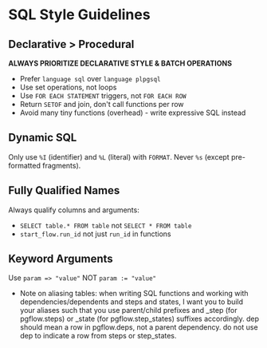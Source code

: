 # SQL Style Guidelines

## Declarative > Procedural
**ALWAYS PRIORITIZE DECLARATIVE STYLE & BATCH OPERATIONS**

- Prefer `language sql` over `language plpgsql`
- Use set operations, not loops
- Use `FOR EACH STATEMENT` triggers, not `FOR EACH ROW`
- Return `SETOF` and join, don't call functions per row
- Avoid many tiny functions (overhead) - write expressive SQL instead

## Dynamic SQL
Only use `%I` (identifier) and `%L` (literal) with `FORMAT`. Never `%s` (except pre-formatted fragments).

## Fully Qualified Names
Always qualify columns and arguments:
- `SELECT table.* FROM table` not `SELECT * FROM table`
- `start_flow.run_id` not just `run_id` in functions

## Keyword Arguments
Use `param => "value"` NOT `param := "value"`
- Note on aliasing tables: when writing SQL functions and working with dependencies/dependents and steps and states, I want you to build your aliases such that you use parent/child prefixes and _step (for pgflow.steps) or _state (for pgflow.step_states) suffixes accordingly. dep should mean a row in pgflow.deps, not a parent dependency. do not use dep to indicate a row from steps or step_states.